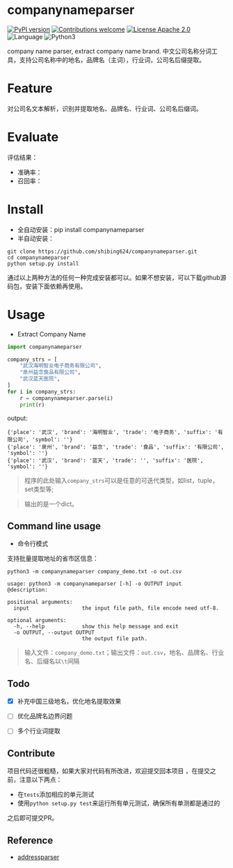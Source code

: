 # companynameparser
[![PyPI version](https://badge.fury.io/py/companynameparser.svg)](https://badge.fury.io/py/companynameparser)
[![Contributions welcome](https://img.shields.io/badge/contributions-welcome-brightgreen.svg)](CONTRIBUTING.md)
[![License Apache 2.0](https://img.shields.io/badge/license-Apache%202.0-blue.svg)](LICENSE)
![Language](https://img.shields.io/badge/Language-Python-blue.svg)
![Python3](https://img.shields.io/badge/Python-3.X-red.svg)

company name parser, extract company name brand. 中文公司名称分词工具，支持公司名称中的地名，品牌名（主词），行业词，公司名后缀提取。

# Feature

对公司名文本解析，识别并提取地名、品牌名、行业词、公司名后缀词。

# Evaluate

评估结果：
- 准确率：
- 召回率：

# Install

- 全自动安装：pip install companynameparser
- 半自动安装：
```
git clone https://github.com/shibing624/companynameparser.git
cd companynameparser
python setup.py install
```
通过以上两种方法的任何一种完成安装都可以。如果不想安装，可以下载github源码包，安装下面依赖再使用。

# Usage

- Extract Company Name

```python
import companynameparser

company_strs = [
    "武汉海明智业电子商务有限公司",
    "泉州益念食品有限公司",
    "武汉蓝天医院",
]
for i in company_strs:
    r = companynameparser.parse(i)
    print(r)
```

output:
```
{'place': '武汉', 'brand': '海明智业', 'trade': '电子商务', 'suffix': '有限公司', 'symbol': ''}
{'place': '泉州', 'brand': '益念', 'trade': '食品', 'suffix': '有限公司', 'symbol': ''}
{'place': '武汉', 'brand': '蓝天', 'trade': '', 'suffix': '医院', 'symbol': ''}
```
> 程序的此处输入`company_strs`可以是任意的可迭代类型，如list，tuple，set类型等;

> 输出的是一个dict。


## Command line usage
- 命令行模式

支持批量提取地址的省市区信息：
```
python3 -m companynameparser company_demo.txt -o out.csv

usage: python3 -m companynameparser [-h] -o OUTPUT input
@description:

positional arguments:
  input                 the input file path, file encode need utf-8.

optional arguments:
  -h, --help            show this help message and exit
  -o OUTPUT, --output OUTPUT
                        the output file path.
```
> 输入文件：`company_demo.txt`；输出文件：`out.csv`，地名、品牌名、行业名、后缀名以`\t`间隔


## Todo
- [x] 补充中国三级地名，优化地名提取效果
- [ ] 优化品牌名边界问题
- [ ] 多个行业词提取


## Contribute

项目代码还很粗糙，如果大家对代码有所改进，欢迎提交回本项目
，在提交之前，注意以下两点：

 - 在`tests`添加相应的单元测试
 - 使用`python setup.py test`来运行所有单元测试，确保所有单测都是通过的

之后即可提交PR。

## Reference

* [addressparser](https://github.com/shibing624/addressparser)
